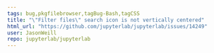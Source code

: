 ```yaml
---
tags: bug,pkgfilebrowser,tagBug-Bash,tagCSS
title: "\"Filter files\" search icon is not vertically centered"
html_url: "https://github.com/jupyterlab/jupyterlab/issues/14249"
user: JasonWeill
repo: jupyterlab/jupyterlab
---
```


